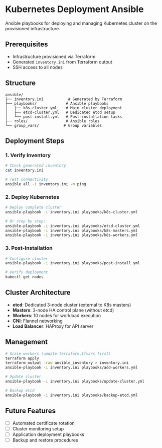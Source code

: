 # Kubernetes Deployment Ansible

Ansible playbooks for deploying and managing Kubernetes cluster on the provisioned infrastructure.

## Prerequisites
- Infrastructure provisioned via Terraform
- Generated `inventory.ini` from Terraform output
- SSH access to all nodes

## Structure
```
ansible/
├── inventory.ini           # Generated by Terraform
├── playbooks/             # Ansible playbooks
│   ├── k8s-cluster.yml    # Main cluster deployment
│   ├── etcd-cluster.yml   # Dedicated etcd setup
│   └── post-install.yml   # Post-installation tasks
├── roles/                 # Ansible roles
└── group_vars/           # Group variables
```

## Deployment Steps

### 1. Verify Inventory
```bash
# Check generated inventory
cat inventory.ini

# Test connectivity
ansible all -i inventory.ini -m ping
```

### 2. Deploy Kubernetes
```bash
# Deploy complete cluster
ansible-playbook -i inventory.ini playbooks/k8s-cluster.yml

# Or step by step:
ansible-playbook -i inventory.ini playbooks/etcd-cluster.yml
ansible-playbook -i inventory.ini playbooks/k8s-masters.yml  
ansible-playbook -i inventory.ini playbooks/k8s-workers.yml
```

### 3. Post-Installation
```bash
# Configure cluster
ansible-playbook -i inventory.ini playbooks/post-install.yml

# Verify deployment
kubectl get nodes
```

## Cluster Architecture
- **etcd**: Dedicated 3-node cluster (external to K8s masters)
- **Masters**: 3-node HA control plane (without etcd)
- **Workers**: 10 nodes for workload execution
- **CNI**: Flannel networking
- **Load Balancer**: HAProxy for API server

## Management
```bash
# Scale workers (update terraform.tfvars first)
terraform apply
terraform output -raw ansible_inventory > inventory.ini
ansible-playbook -i inventory.ini playbooks/add-workers.yml

# Update cluster
ansible-playbook -i inventory.ini playbooks/update-cluster.yml

# Backup etcd
ansible-playbook -i inventory.ini playbooks/backup-etcd.yml
```

## Future Features
- [ ] Automated certificate rotation
- [ ] Cluster monitoring setup
- [ ] Application deployment playbooks
- [ ] Backup and restore procedures